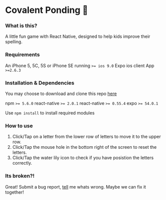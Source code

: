 # Covalent Ponding  :frog: 

### What is this?

A little fun game with React Native, designed to help kids improve their spelling. 

### Requirements

An iPhone 5, 5C, 5S or iPhone SE running `>= ios 9.0`
Expo ios client App `>=2.6.3`


### Installation & Dependencies

You may choose to download and clone this repo [here](https://github.com/Dafin/covalent-ponding.git)

npm `>= 5.6.0`
react-native `>= 2.0.1`
react-native `>= 0.55.4`
expo `>= 54.0.1`

Use `npm install` to install required modules 
### How to use 

1. Click/Tap on a letter from the lower row of letters to move it to the upper row.
2. Click/Tap the mouse hole in the bottom right of the screen to reset the letters.
3. Click/Tap the water lily icon to check if you have posistion the letters correctly.

### Its broken?!

Great! Submit a bug report, [tell](https://help.github.com/articles/creating-an-issue/) me whats wrong. Maybe we can fix it together!
